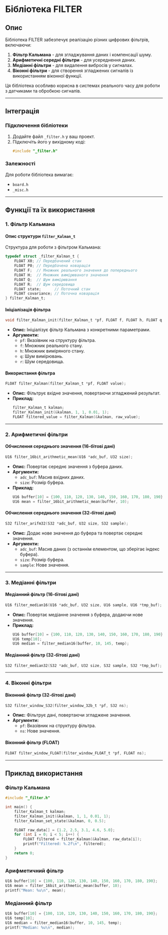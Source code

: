 # Бібліотека FILTER

## Опис

Бібліотека FILTER забезпечує реалізацію різних цифрових фільтрів, включаючи:

1. **Фільтр Кальмана** - для згладжування даних і компенсації шуму.
2. **Арифметичні середні фільтри** - для усереднення даних.
3. **Медіанні фільтри** - для видалення вибросів у сигналах.
4. **Віконні фільтри** - для створення згладжених сигналів із використанням віконної функції.

Ця бібліотека особливо корисна в системах реального часу для роботи з датчиками та обробкою сигналів.

---

## Інтеграція

### Підключення бібліотеки

1. Додайте файл `_filter.h` у ваш проект.
2. Підключіть його у вихідному коді:
   ```c
   #include "_filter.h"
   ```

### Залежності

Для роботи бібліотека вимагає:
- `board.h`
- `_misc.h`

---

## Функції та їх використання

### 1. Фільтр Кальмана

#### Опис структури `filter_Kalman_t`
Структура для роботи з фільтром Кальмана:
```c
typedef struct _filter_Kalman_t {
    FLOAT X0; // Передбачений стан
    FLOAT P0; // Передбачена коварація
    FLOAT F;  // Множник реального значення до попереднього
    FLOAT H;  // Множник вимірюваного значення
    FLOAT Q;  // Шум вимірювання
    FLOAT R;  // Шум середовища
    FLOAT state;      // Поточний стан
    FLOAT covariance; // Поточна коварація
} filter_Kalman_t;
```

#### Ініціалізація фільтра

```c
void filter_Kalman_init(filter_Kalman_t *pf, FLOAT f, FLOAT h, FLOAT q, FLOAT r);
```
- **Опис:** Ініціалізує фільтр Кальмана з конкретними параметрами.
- **Аргументи:**
  - `pf`: Вказівник на структуру фільтра.
  - `f`: Множник реального стану.
  - `h`: Множник виміряного стану.
  - `q`: Шум вимірювань.
  - `r`: Шум середовища.

#### Використання фільтра

```c
FLOAT filter_Kalman(filter_Kalman_t *pf, FLOAT value);
```
- **Опис:** Фільтрує вхідне значення, повертаючи згладжений результат.
- **Приклад:**
   ```c
   filter_Kalman_t kalman;
   filter_Kalman_init(&kalman, 1, 1, 0.01, 1);
   FLOAT filtered_value = filter_Kalman(&kalman, raw_value);
   ```

---

### 2. Арифметичні фільтри

#### Обчислення середнього значення (16-бітові дані)
```c
U16 filter_16bit_arithmetic_mean(U16 *adc_buf, U32 size);
```
- **Опис:** Повертає середнє значення з буфера даних.
- **Аргументи:**
  - `adc_buf`: Масив вхідних даних.
  - `size`: Розмір буфера.
- **Приклад:**
   ```c
   U16 buffer[10] = {100, 110, 120, 130, 140, 150, 160, 170, 180, 190};
   U16 mean = filter_16bit_arithmetic_mean(buffer, 10);
   ```

#### Обчислення середнього значення (32-бітові дані)
```c
S32 filter_arifm32(S32 *adc_buf, U32 size, S32 sample);
```
- **Опис:** Додає нове значення до буфера та повертає середнє значення.
- **Аргументи:**
  - `adc_buf`: Масив даних (з останнім елементом, що зберігає індекс буфера).
  - `size`: Розмір буфера.
  - `sample`: Нове значення.

---

### 3. Медіанні фільтри

#### Медіанний фільтр (16-бітові дані)
```c
U16 filter_median16(U16 *adc_buf, U32 size, U16 sample, U16 *tmp_buf);
```
- **Опис:** Повертає медіанне значення з буфера, додаючи нове значення.
- **Приклад:**
   ```c
   U16 buffer[10] = {100, 110, 120, 130, 140, 150, 160, 170, 180, 190};
   U16 temp[10];
   U16 median = filter_median16(buffer, 10, 145, temp);
   ```

#### Медіанний фільтр (32-бітові дані)
```c
S32 filter_median32(S32 *adc_buf, U32 size, S32 sample, S32 *tmp_buf);
```

---

### 4. Віконні фільтри

#### Віконний фільтр (32-бітові дані)
```c
S32 filter_window_S32(filter_window_32b_t *pf, S32 ns);
```
- **Опис:** Фільтрує дані, повертаючи згладжене значення.
- **Аргументи:**
  - `pf`: Вказівник на структуру фільтра.
  - `ns`: Нове значення.

#### Віконний фільтр (FLOAT)
```c
FLOAT filter_window_FLOAT(filter_window_FLOAT_t *pf, FLOAT ns);
```

---

## Приклад використання

### Фільтр Кальмана
```c
#include "_filter.h"

int main() {
    filter_Kalman_t kalman;
    filter_Kalman_init(&kalman, 1, 1, 0.01, 1);
    filter_Kalman_set_state(&kalman, 0, 0.5);

    FLOAT raw_data[] = {1.2, 2.5, 3.1, 4.6, 5.0};
    for (int i = 0; i < 5; i++) {
        FLOAT filtered = filter_Kalman(&kalman, raw_data[i]);
        printf("Filtered: %.2f\n", filtered);
    }
    return 0;
}
```

### Арифметичний фільтр
```c
U16 buffer[10] = {100, 110, 120, 130, 140, 150, 160, 170, 180, 190};
U16 mean = filter_16bit_arithmetic_mean(buffer, 10);
printf("Mean: %u\n", mean);
```

### Медіанний фільтр
```c
U16 buffer[10] = {100, 110, 120, 130, 140, 150, 160, 170, 180, 190};
U16 temp[10];
U16 median = filter_median16(buffer, 10, 145, temp);
printf("Median: %u\n", median);
```